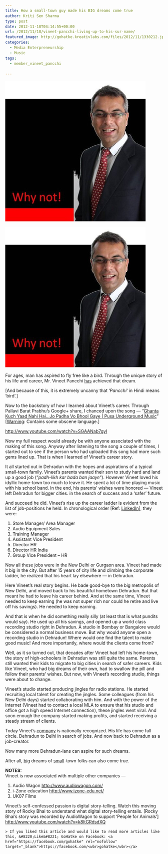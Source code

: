 ```yaml
---
title: How a small-town guy made his BIG dreams come true
author: Kriti Sen Sharma
type: post
date: 2012-11-18T04:14:55+00:00
url: /2012/11/18/vineet-pancchi-living-up-to-his-sur-name/
featured_image: http://gohatke.kreativlabs.com/files/2012/11/1330212.jpg
categories:
  - Media Enterpreneurship
  - Music
tags:
  - member_vineet_pancchi

---
```

![Why_Not](https://raw.githubusercontent.com/kritisen/gohatke/main/content/images/2012/11/1330212.jpg)

![Why_Not](https://raw.githubusercontent.com/kritisen/gohatke/main/content/images/2012/11/1330212.jpg)

For ages, man has aspired to fly free like a bird. Through the unique story of his life and career, Mr. Vineet Pancchi <span style="text-decoration: underline;">has</span> achieved that dream.

[And because of this, it is extremely uncanny that &#8216;_Pancchi_&#8216; in Hindi means &#8216;bird&#8217;.]

Now to the backstory of how I learned about Vineet&#8217;s career. Through Pallavi Barat Prabhu&#8217;s Google+ share, I chanced upon the song &#8212; &#8220;[Ghanta Kuch Yaad Nahi Hai&#8230;Jo Padha Vo Bhool Gaye | Pusa Underground Music][2]&#8221; [<span style="text-decoration: underline;">Warning</span>: Contains some obscene language.]

http://www.youtube.com/watch?v=SGAANab7gyI

Now my full respect would already be with anyone associated with the making of this song. Anyway after listening to the song a couple of times, I started out to see if the person who had uploaded this song had more such gems lined up. That is when I learned of Vineet&#8217;s career story.

It all started out in Dehradun with the hopes and aspirations of a typical small-town family. Vineet&#8217;s parents wanted their son to study hard and land up a good job (&#8220;_padh-likh kar bada ban jaaye_&#8220;). However Vineet loved his idyllic home-town too much to leave it. He spent a lot of time playing music with his school band. In the end, his parents&#8217; wishes were honored &#8212; Vineet left Dehradun for bigger cities. in the search of success and a &#8216;safer&#8217; future.

And succeed he did. Vineet&#8217;s rise up the career ladder is evident from the list of job-positions he held. In chronological order [Ref: [LinkedIn][3]], they were:

  1. Store Manager/ Area Manager
  2. Audio Equipment Sales
  3. Training Manager
  4. Assistant Vice President
  5. Director HR
  6. Director HR India
  7. Group Vice President &#8211; HR

Now all these jobs were in the New Delhi or Gurgaon area. Vineet had made it big in the city. But after 15 years of city life and climbing the corporate ladder, he realized that his heart lay elsewhere &#8212; in Dehradun.

Here Vineet&#8217;s real story begins. He bade good-bye to the big metropolis of New Delhi, and moved back to his beautiful hometown Dehradun. But that meant he had to leave his career behind. And at the same time, Vineet needed to keep earning (he was not super rich nor could he retire and live off his savings). He needed to keep earning. 

And that is when he did something really silly (at least that is what pundits would say). He used up all his savings, and opened up a world class recording studio right in Dehradun. A studio in Bombay or Bangalore would be considered a normal business move. But why would anyone open a recording studio in Dehradun! Where would one find the talent to make good music! And more importantly, where would the clients come from?

Well, as it so turned out, that decades after Vineet had left his home-town, the story of high-schoolers in Dehradun was still quite the same. Parents still wanted their kids to migrate to big cities in search of safer careers. Kids like Vineet, who had big dreams of their own, had to swallow the pill and follow their parents&#8217; wishes. But now, with Vineet&#8217;s recording studio, things were about to change.

Vineet&#8217;s studio started producing jingles for radio stations. He started recruiting local talent for creating the jingles. Some colleagues (from his New Delhi days) started collaborating with him. And with the power of the Internet (Vineet had to contact a local MLA to ensure that his studio and office got a high speed Internet connection), these jingles went viral. And soon enough the company started making profits, and started receiving a steady stream of clients.

Today Vineet&#8217;s [company][4] is nationally recognized. His life has come full circle. Dehradun to Delhi in search of jobs. And now back to Dehradun as a job-creator. 

Now many more Dehradun-ians can aspire for such dreams. 

After all, <u>big</u> dreams of <u>small</u>-town folks can also come true.

**NOTES:**  
Vineet is now associated with multiple other companies &#8212; 

  1. Audio Wagon <http://www.audiowagon.com/>
  2. i-Zone education <http://www.izone-edu.net/>
  3. UK07 Films</u> </ol> 
    Vineet&#8217;s self-confessed passion is digital story-telling. Watch this moving story of Rocky Bhai to understand what digital story-telling entails. [Rocky Bhai&#8217;s story was recorded by AudioWagon to support &#8216;People for Animals&#8217;]  
    http://www.youtube.com/watch?v=k8ltGRdsdXQ
    
    > If you liked this article and would like to read more articles like this, &#8220;Like&#8221; GoHatke on Facebook: <a href="https://facebook.com/gohatke" rel="nofollow" target="_blank">https://facebook.com/<wbr>gohatke</wbr></a>

 [1]: http://gohatke.kreativlabs.com/files/2012/11/1330212.jpg
 [2]: http://www.youtube.com/watch?v=SGAANab7gyI
 [3]: www.linkedin.com/in/panchhi
 [4]: http://jingles.co.in
